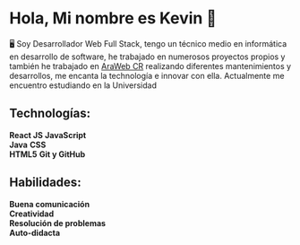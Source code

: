 # Hola, Mi nombre es Kevin 👋

🖥️ Soy Desarrollador Web Full Stack, tengo un técnico medio en informática en desarrollo de software, he trabajado en numerosos proyectos propios y también he trabajado en <a href="https://arawebcr.com/">AraWeb CR</a> realizando diferentes mantenimientos y desarrollos, me encanta la technología e innovar con ella. Actualmente me encuentro estudiando en la Universidad

## Technologías:
<b>React JS</b>
<b>JavaScript</b>
<br>
<b>Java</b>
<b>CSS</b>
<br>
<b>HTML5</b>
<b>Git y GitHub</b>

## Habilidades:
<b>Buena comunicación </b>
<br>
<b>Creatividad</b>
<br>
<b>Resolución de problemas</b>
<br>
<b>Auto-didacta</b>






